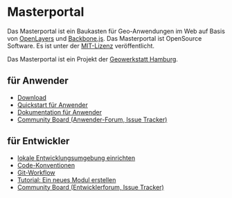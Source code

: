 Masterportal
=================
Das Masterportal ist ein Baukasten für Geo-Anwendungen im Web auf Basis von [OpenLayers](https://openlayers.org) und [Backbone.js](https://backbonejs.org). Das Masterportal ist OpenSource Software. Es ist unter der [MIT-Lizenz](https://bitbucket.org/lgv-g12/lgv/src/stable/License.txt) veröffentlicht.

Das Masterportal ist ein Projekt der [Geowerkstatt Hamburg](https://hamburg.de/geowerkstatt).

## für Anwender
* [Download](https://bitbucket.org/lgv-g12/lgv/downloads/)
* [Quickstart für Anwender](doc/setup.md)
* [Dokumentation für Anwender](doc/doc.md)
* [Community Board (Anwender-Forum, Issue Tracker)](https://trello.com/c/qajdXkMa/110-willkommen)

## für Entwickler
* [lokale Entwicklungsumgebung einrichten](doc/setup-dev.md)
* [Code-Konventionen](conventions.md)
* [Git-Workflow](git-workflow.md)
* [Tutorial: Ein neues Modul erstellen](doc/howtowriteamodule.md)
* [Community Board (Entwicklerforum, Issue Tracker)](https://trello.com/c/qajdXkMa/110-willkommen)
